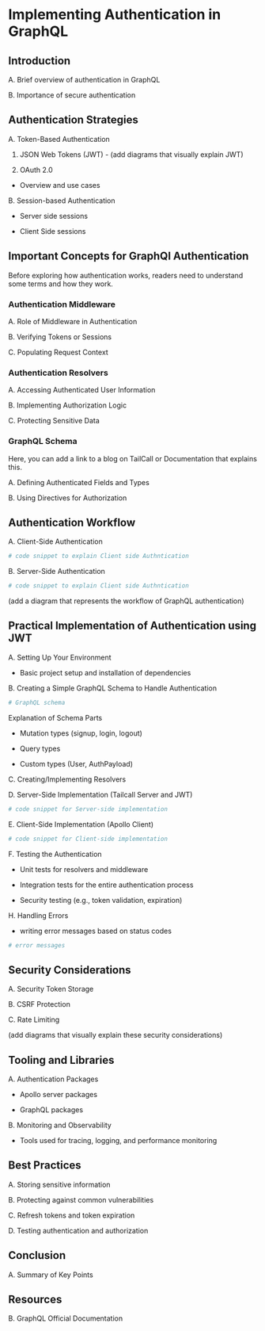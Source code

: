 # Implementing Authentication in GraphQL

## Introduction

A. Brief overview of authentication in GraphQL

B. Importance of secure authentication

## Authentication Strategies

A. Token-Based Authentication

1. JSON Web Tokens (JWT) - (add diagrams that visually explain JWT)

2. OAuth 2.0

- Overview and use cases

B. Session-based Authentication

- Server side sessions

- Client Side sessions

## Important Concepts for GraphQl Authentication

Before exploring how authentication works, readers need to understand some terms and how they work.

### Authentication Middleware

A. Role of Middleware in Authentication

B. Verifying Tokens or Sessions

C. Populating Request Context

### Authentication Resolvers

A. Accessing Authenticated User Information

B. Implementing Authorization Logic

C. Protecting Sensitive Data

### GraphQL Schema

Here, you can add a link to a blog on TailCall or Documentation that explains this.

A. Defining Authenticated Fields and Types

B. Using Directives for Authorization

## Authentication Workflow

A. Client-Side Authentication

```graphql
# code snippet to explain Client side Authntication
```

B. Server-Side Authentication

```graphql
# code snippet to explain Client side Authntication
```

(add a diagram that represents the workflow of GraphQL authentication)

## Practical Implementation of Authentication using JWT

A. Setting Up Your Environment

- Basic project setup and installation of dependencies

B. Creating a Simple GraphQL Schema to Handle Authentication

```graphql
# GraphQL schema
```

Explanation of Schema Parts

- Mutation types (signup, login, logout)

- Query types

- Custom types (User, AuthPayload)

C. Creating/Implementing Resolvers

D. Server-Side Implementation (Tailcall Server and JWT)

```graphql
# code snippet for Server-side implementation
```

E. Client-Side Implementation (Apollo Client)

```graphql
# code snippet for Client-side implementation
```

F. Testing the Authentication

- Unit tests for resolvers and middleware

- Integration tests for the entire authentication process

- Security testing (e.g., token validation, expiration)

H. Handling Errors

- writing error messages based on status codes

```graphql
# error messages
```

## Security Considerations

A. Security Token Storage

B. CSRF Protection

C. Rate Limiting

(add diagrams that visually explain these security considerations)

## Tooling and Libraries

A. Authentication Packages

- Apollo server packages

- GraphQL packages

B. Monitoring and Observability

- Tools used for tracing, logging, and performance monitoring

## Best Practices

A. Storing sensitive information

B. Protecting against common vulnerabilities

C. Refresh tokens and token expiration

D. Testing authentication and authorization

## Conclusion

A. Summary of Key Points

## Resources


B. GraphQL Official Documentation
